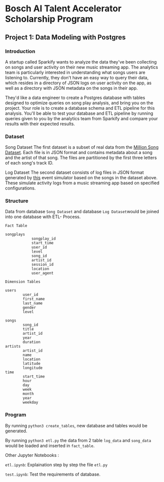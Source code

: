 
#  Bosch AI Talent Accelerator Scholarship Program
## Project 1: Data Modeling with Postgres 

### **Introduction**
A startup called Sparkify wants to analyze the data they've been collecting on songs and user activity on their new music streaming app. The analytics team is particularly interested in understanding what songs users are listening to. Currently, they don't have an easy way to query their data, which resides in a directory of JSON logs on user activity on the app, as well as a directory with JSON metadata on the songs in their app.

They'd like a data engineer to create a Postgres database with tables designed to optimize queries on song play analysis, and bring you on the project. Your role is to create a database schema and ETL pipeline for this analysis. You'll be able to test your database and ETL pipeline by running queries given to you by the analytics team from Sparkify and compare your results with their expected results.

### Dataset

Song Dataset
The first dataset is a subset of real data from the [Million Song Dataset](http://millionsongdataset.com). Each file is in JSON format and contains metadata about a song and the artist of that song. The files are partitioned by the first three letters of each song's track ID.

Log Dataset
The second dataset consists of log files in JSON format generated by [this](https://github.com/Interana/eventsim) event simulator based on the songs in the dataset above. These simulate activity logs from a music streaming app based on specified configurations.

### Structure
Data from database `Song Dataset` and database `Log Dataset`would be joined into one database with ETL- Process.

`Fact Table`
```
songplays
            songplay_id 
            start_time 
            user_id
            level
            song_id
            artist_id
            session_id
            location
            user_agent
```
`Dimension Tables`
```
users  
        user_id
        first_name
        last_name
        gender
        level
   
songs   
        song_id
        title
        artist_id
        year
        duration
artists 
        artist_id
        name
        location
        latitude
        longitude
time    
        start_time
        hour
        day
        week
        month
        year
        weekday
```
### Program
By running `python3 create_tables`, new database and tables would be generated.

By running `python3 etl.py` the data from 2 table `log_data` and `song_data` would be loaded and inserted in `fact_table`.

Other Jupyter Notebooks : 

`etl.ipynb`: Explaination step by step the file `etl.py`

`test.ipynb`: Test the requirements of database.


